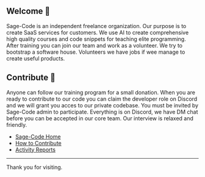 ## Welcome 👋

Sage-Code is an independent freelance organization. Our purpose is to create SaaS services for customers. We use AI to create comprehensive high quality courses and code snippets for teaching elite programming. After training you can join our team and work as a volunteer. We try to bootstrap a software house. Volunteers we have jobs if wee manage to create useful products.

## Contribute 🎁

Anyone can follow our training program for a small donation. When you are ready to contribute to our code you can claim the developer role on Discord and we will grant you acces to our private codebase. You must be invited by Sage-Code admin to participate. Everything is on Discord, we have DM chat before you can be accepted in our core team. Our interview is relaxed and friendly. 

* [Sage-Code Home](http://sagecode.net)
* [How to Contribute](https://github.com/sage-code/.github/tree/main/profile/contribute.md)
* [Activity Reports](https://github.com/sage-code/.github/tree/main/reports/readme.md)
---
Thank you for visiting.
